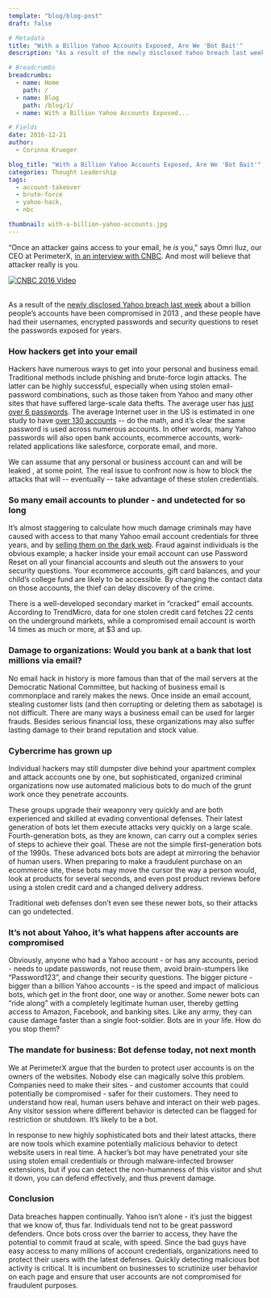 ```yaml
---
template: "blog/blog-post"
draft: false

# Metadata
title: "With a Billion Yahoo Accounts Exposed, Are We 'Bot Bait'"
description: "As a result of the newly disclosed Yahoo breach last week about a billion people’s accounts have been compromised in 2013 , and these people have had their usernames, encrypted passwords and security questions to reset the passwords exposed for years"

# Breadcrumbs
breadcrumbs:
  - name: Home
    path: /
  - name: Blog
    path: /blog/1/
  - name: With a Billion Yahoo Accounts Exposed...

# Fields
date: 2016-12-21
author:
  - Corinna Krueger

blog_title: "With a Billion Yahoo Accounts Exposed, Are We 'Bot Bait'"
categories: Thought Leadership
tags:
  - account-takeover
  - brute-force
  - yahoo-hack,
  - nbc

thumbnail: with-a-billion-yahoo-accounts.jpg
---
```


“Once an attacker gains access to your email, he _is_ you,” says Omri Iluz, our CEO at PerimeterX, [in an interview with CNBC](http://www.cnbc.com/2016/12/16/why-a-criminal-might-want-to-hack-into-your-email.html). And most will believe that attacker really is you.

<div class="video-wrapper">
    <a class="resource-link modal-video" href="https://www.youtube.com/watch?v=nUlYg6sztJA&t=7m12s" data-video-id="nUlYg6sztJA" data-start-time="432">
        <img src="/assets/images/video-thumbnails/cnbc-omri-vid-thumb.png"  alt="CNBC 2016 Video" />
    </a>
</div>
<br>

As a result of the [newly disclosed Yahoo breach last week](http://www.nytimes.com/2016/12/14/technology/yahoo-hack.html?_r=0) about a billion people’s accounts have been compromised in 2013 , and these people have had their usernames, encrypted passwords and security questions to reset the passwords exposed for years.

### How hackers get into your email

Hackers have numerous ways to get into your personal and business email.
Traditional methods include phishing and brute-force login attacks. The latter can be highly successful, especially when using stolen email-password combinations, such as those taken from Yahoo and many other sites that have suffered large-scale data thefts. The average user has [just over 6 passwords](https://www.microsoft.com/en-us/research/publication/a-large-scale-study-of-web-password-habits/). The average Internet user in the US is estimated in one study to have [over 130 accounts](https://blog.dashlane.com/infographic-online-overload-its-worse-than-you-thought/) -- do the math, and it’s clear the same password is used across numerous accounts. In other words, many Yahoo passwords will also open bank accounts, ecommerce accounts, work-related applications like salesforce, corporate email, and more.

We can assume that any personal or business account can and will be leaked , at some point. The real issue to confront now is how to block the attacks that will -- eventually -- take advantage of these stolen credentials.

### So many email accounts to plunder - and undetected for so long

It’s almost staggering to calculate how much damage criminals may have caused with access to that many Yahoo email account credentials for three years, and by [selling them on the dark web](http://money.cnn.com/2016/12/16/technology/yahoo-for-sale-data-dark-web/). Fraud against individuals is the obvious example; a hacker inside your email account can use Password Reset on all your financial accounts and sleuth out the answers to your security questions. Your ecommerce accounts, gift card balances, and your child’s college fund are likely to be accessible. By changing the contact data on those accounts, the thief can delay discovery of the crime.

There is a well-developed secondary market in “cracked” email accounts. According to TrendMicro, data for one stolen credit card fetches 22 cents on the underground markets, while a compromised email account is worth 14 times as much or more, at \$3 and up.

### Damage to organizations: Would you bank at a bank that lost millions via email?

No email hack in history is more famous than that of the mail servers at the Democratic National Committee, but hacking of business email is commonplace and rarely makes the news. Once inside an email account, stealing customer lists (and then corrupting or deleting them as sabotage) is not difficult. There are many ways a business email can be used for larger frauds. Besides serious financial loss, these organizations may also suffer lasting damage to their brand reputation and stock value.

### Cybercrime has grown up

Individual hackers may still dumpster dive behind your apartment complex and attack accounts one by one, but sophisticated, organized criminal organizations now use automated malicious bots to do much of the grunt work once they penetrate accounts.

These groups upgrade their weaponry very quickly and are both experienced and skilled at evading conventional defenses. Their latest generation of bots let them execute attacks very quickly on a large scale. Fourth-generation bots, as they are known, can carry out a complex series of steps to achieve their goal. These are not the simple first-generation bots of the 1990s. These advanced bots bots are adept at mirroring the behavior of human users. When preparing to make a fraudulent purchase on an ecommerce site, these bots may move the cursor the way a person would, look at products for several seconds, and even post product reviews before using a stolen credit card and a changed delivery address.

Traditional web defenses don’t even see these newer bots, so their attacks can go undetected.

### It’s not about Yahoo, it’s what happens after accounts are compromised

Obviously, anyone who had a Yahoo account - or has any accounts, period - needs to update passwords, not reuse them, avoid brain-stumpers like “Password123”, and change their security questions. The bigger picture - bigger than a billion Yahoo accounts - is the speed and impact of malicious bots, which get in the front door, one way or another. Some newer bots can “ride along” with a completely legitimate human user, thereby getting access to Amazon, Facebook, and banking sites. Like any army, they can cause damage faster than a single foot-soldier. Bots are in your life. How do you stop them?

### The mandate for business: Bot defense today, not next month

We at PerimeterX argue that the burden to protect user accounts is on the owners of the websites. Nobody else can magically solve this problem. Companies need to make their sites - and customer accounts that could potentially be compromised - safer for their customers. They need to understand how real, human users behave and interact on their web pages. Any visitor session where different behavior is detected can be flagged for restriction or shutdown. It’s likely to be a bot.

In response to new highly sophisticated bots and their latest attacks, there are now tools which examine potentially malicious behavior to detect website users in real time. A hacker’s bot may have penetrated your site using stolen email credentials or through malware-infected browser extensions, but if you can detect the non-humanness of this visitor and shut it down, you can defend effectively, and thus prevent damage.

### Conclusion

Data breaches happen continually. Yahoo isn’t alone - it’s just the biggest that we know of, thus far. Individuals tend not to be great password defenders. Once bots cross over the barrier to access, they have the potential to commit fraud at scale, with speed. Since the bad guys have easy access to many millions of account credentials, organizations need to protect their users with the latest defenses. Quickly detecting malicious bot activity is critical. It is incumbent on businesses to scrutinize user behavior on each page and ensure that user accounts are not compromised for fraudulent purposes.
